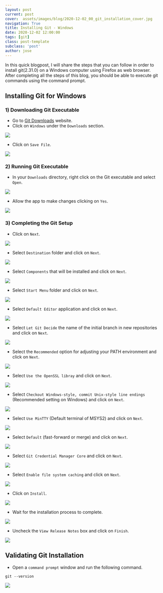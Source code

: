 ```yaml
---
layout: post
current: post
cover:  assets/images/blog/2020-12-02_00_git_installation_cover.jpg
navigation: True
title: Installing Git - Windows
date: 2020-12-02 12:00:00
tags: [git]
class: post-template
subclass: 'post'
author: jose
---
```


In this quick blogpost, I will share the steps that you can follow in order to install git(2.31.0) on a Windows computer using Firefox as web browser. After completing all the steps of this blog, you should be able to execute git commands using the command prompt.

## Installing Git for Windows
### 1) Downloading Git Executable
* Go to [Git Downloads](https://git-scm.com/downloads) website.
* Click on `Windows` under the `Downloads` section.

![](assets/images/blog/2020-12-02_01_git_download_executable.jpg)

* Click on `Save File`.

![](assets/images/blog/2020-12-02_02_git_save_file.jpg)

### 2) Running Git Executable
* In your `Downloads` directory, right click on the Git executable and select `Open`.

![](assets/images/blog/2020-12-02_03_git_open_file.jpg)

* Allow the app to make changes clicking on `Yes`.

![](assets/images/blog/2020-12-02_04_git_allow_changes.jpg)

### 3) Completing the Git Setup

* Click on `Next`.

![](assets/images/blog/2020-12-02_05_git_license.jpg)

* Select `Destination` folder and click on `Next`.

![](assets/images/blog/2020-12-02_06_git_destination_folder.jpg)

* Select `Components` that will be installed and click on `Next`.

![](assets/images/blog/2020-12-02_07_git_components.jpg)

* Select `Start Menu` folder and click on `Next`.

![](assets/images/blog/2020-12-02_08_git_start_menu_folder.jpg)

* Select `Default Editor` application and click on `Next`.

![](assets/images/blog/2020-12-02_09_git_editor_application.jpg)

* Select `Let Git Decide` the name of the initial branch in new repositories and click on `Next`.

![](assets/images/blog/2020-12-02_10_git_let_git_decide.jpg)

* Select the `Recommended` option for adjusting your PATH environment and click on `Next`.

![](assets/images/blog/2020-12-02_11_git_adjust_path_environment.jpg)

* Select `Use the OpenSSL libray` and click on `Next`.

![](assets/images/blog/2020-12-02_12_git_https_transport_backend.jpg)

* Select `Checkout Windows-style, commit Unix-style line endings` (Recommended setting on Windows) and click on `Next`.

![](assets/images/blog/2020-12-02_13_git_line_ending_conversion.jpg)

* Select `Use MinTTY` (Default terminal of MSYS2) and click on `Next`.

![](assets/images/blog/2020-12-02_14_git_use_git_bash.jpg)

* Select `Default` (fast-forward or merge) and click on `Next`.

![](assets/images/blog/2020-12-02_15_git_behavior_git_pull.jpg)

* Select `Git Credential Manager Core` and click on `Next`.

![](assets/images/blog/2020-12-02_16_git_credential_helper.jpg)

* Select `Enable file system caching` and click on `Next`.

![](assets/images/blog/2020-12-02_17_git_extra_options.jpg)

* Click on `Install`.

![](assets/images/blog/2020-12-02_18_git_install.jpg)

* Wait for the installation process to complete.

![](assets/images/blog/2020-12-02_19_git_install_waiting.jpg)

* Uncheck the `View Release Notes` box and click on `Finish`.

![](assets/images/blog/2020-12-02_20_git_install_finish.jpg)

## Validating Git Installation

* Open a `command prompt` window and run the following command.
```
git --version
```

![](assets/images/blog/2020-12-02_21_git_install_validation.jpg)
